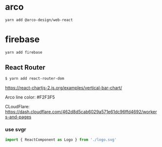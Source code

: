 # arco
```bash
yarn add @arco-design/web-react
```

# firebase
```bash
yarn add firebase
```

## React Router
```bash
$ yarn add react-router-dom
```

https://react-chartjs-2.js.org/examples/vertical-bar-chart/


Arco line color: #F2F3F5


CLoudFlare:
https://dash.cloudflare.com/462d8d5cab6029a571e61dc96ffd4692/workers-and-pages

### use svgr
```jsx
import { ReactComponent as Logo } from './logo.svg'
```